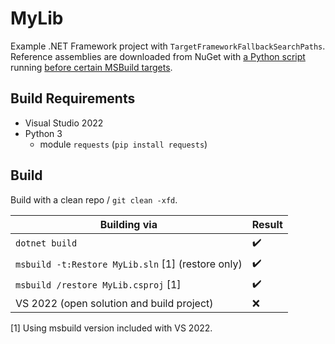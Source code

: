 # MyLib
Example .NET Framework project with `TargetFrameworkFallbackSearchPaths`. Reference assemblies are downloaded from NuGet with [a Python script](./referenceAssembliesDownloader.py) running [before certain MSBuild targets](./Directory.Build.targets).

## Build Requirements
* Visual Studio 2022  
* Python 3  
    * module `requests` (`pip install requests`) 

## Build

Build with a clean repo / `git clean -xfd`.

| Building via  | Result |
| ------------- | ------------- |
| `dotnet build` | :heavy_check_mark: |
| `msbuild -t:Restore MyLib.sln` \[1\] (restore only)  | :heavy_check_mark: |
| `msbuild /restore MyLib.csproj` \[1\] | :heavy_check_mark: |
| VS 2022 (open solution and build project) | :x: |

\[1\] Using msbuild version included with VS 2022. 
